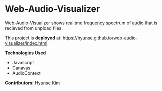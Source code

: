 # Web-Audio-Visualizer

Web-Audio-Visualizer shows realitme frequency spectrum of audio that is recieved from unpload files.

This project is **deployed** at: https://hyunse.github.io/web-audio-visualizer/index.html

**Technologies Used**

- Javascript
- Canavas
- AudioContext

**Contributors:** [Hyunse Kim](https://github.com/Hyunse)